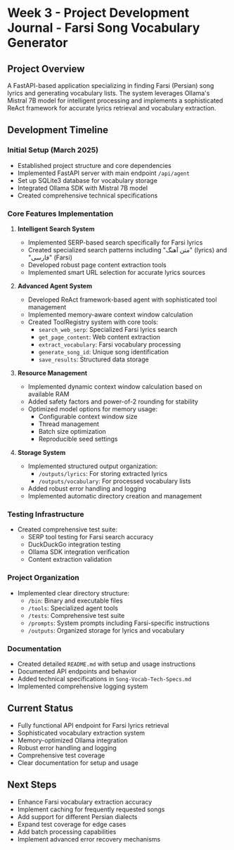 # Week 3 - Project Development Journal - Farsi Song Vocabulary Generator

## Project Overview
A FastAPI-based application specializing in finding Farsi (Persian) song lyrics and generating vocabulary lists. The system leverages Ollama's Mistral 7B model for intelligent processing and implements a sophisticated ReAct framework for accurate lyrics retrieval and vocabulary extraction.

## Development Timeline

### Initial Setup (March 2025)
- Established project structure and core dependencies
- Implemented FastAPI server with main endpoint `/api/agent`
- Set up SQLite3 database for vocabulary storage
- Integrated Ollama SDK with Mistral 7B model
- Created comprehensive technical specifications

### Core Features Implementation
1. **Intelligent Search System**
   - Implemented SERP-based search specifically for Farsi lyrics
   - Created specialized search patterns including "متن آهنگ" (lyrics) and "فارسی" (Farsi)
   - Developed robust page content extraction tools
   - Implemented smart URL selection for accurate lyrics sources

2. **Advanced Agent System**
   - Developed ReAct framework-based agent with sophisticated tool management
   - Implemented memory-aware context window calculation
   - Created ToolRegistry system with core tools:
     - `search_web_serp`: Specialized Farsi lyrics search
     - `get_page_content`: Web content extraction
     - `extract_vocabulary`: Farsi vocabulary processing
     - `generate_song_id`: Unique song identification
     - `save_results`: Structured data storage

3. **Resource Management**
   - Implemented dynamic context window calculation based on available RAM
   - Added safety factors and power-of-2 rounding for stability
   - Optimized model options for memory usage:
     - Configurable context window size
     - Thread management
     - Batch size optimization
     - Reproducible seed settings

4. **Storage System**
   - Implemented structured output organization:
     - `/outputs/lyrics`: For storing extracted lyrics
     - `/outputs/vocabulary`: For processed vocabulary lists
   - Added robust error handling and logging
   - Implemented automatic directory creation and management

### Testing Infrastructure
- Created comprehensive test suite:
  - SERP tool testing for Farsi search accuracy
  - DuckDuckGo integration testing
  - Ollama SDK integration verification
  - Content extraction validation

### Project Organization
- Implemented clear directory structure:
  - `/bin`: Binary and executable files
  - `/tools`: Specialized agent tools
  - `/tests`: Comprehensive test suite
  - `/prompts`: System prompts including Farsi-specific instructions
  - `/outputs`: Organized storage for lyrics and vocabulary

### Documentation
- Created detailed `README.md` with setup and usage instructions
- Documented API endpoints and behavior
- Added technical specifications in `Song-Vocab-Tech-Specs.md`
- Implemented comprehensive logging system

## Current Status
- Fully functional API endpoint for Farsi lyrics retrieval
- Sophisticated vocabulary extraction system
- Memory-optimized Ollama integration
- Robust error handling and logging
- Comprehensive test coverage
- Clear documentation for setup and usage

## Next Steps
- Enhance Farsi vocabulary extraction accuracy
- Implement caching for frequently requested songs
- Add support for different Persian dialects
- Expand test coverage for edge cases
- Add batch processing capabilities
- Implement advanced error recovery mechanisms
